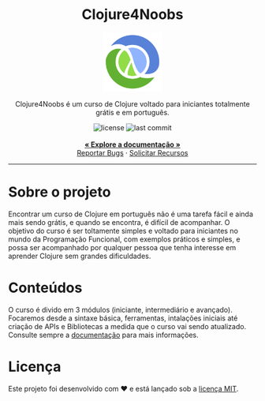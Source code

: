  <div align="center">
    <h1>Clojure4Noobs</h1>
    <img src="assets/clojure_logo.png" alt="clojure logo" width="120"/>
    <p>Clojure4Noobs é um curso de Clojure voltado para iniciantes totalmente grátis e em português.</p>
    <img src="https://img.shields.io/github/license/ygorsimoes/clojure4noobs" alt="license">
    <img src="https://img.shields.io/github/last-commit/ygorsimoes/clojure4noobs" alt="last commit">
    <br />
    <br />
    <a href="https://github.com/ygorsimoes/clojure4noobs/blob/main/doc/iniciante/README.md#documentação"><strong>« Explore a documentação »</strong></a>
    <br />
    <a href="https://github.com/ygorsimoes/clojure4noobs/issues/new/choose">Reportar Bugs</a>
    ·
    <a href="https://github.com/ygorsimoes/clojure4noobs/issues/new/choose">Solicitar Recursos</a>
</div>
<hr>

<h1>Sobre o projeto</h1>

<p>Encontrar um curso de Clojure em português não é uma tarefa fácil e ainda mais sendo grátis, e quando se encontra, é 
difícil de acompanhar. O objetivo do curso é ser toltamente simples e voltado para iniciantes no mundo da Programação 
Funcional, com exemplos práticos e simples, e possa ser acompanhado por qualquer pessoa que tenha interesse em aprender 
Clojure sem grandes dificuldades.</p>

<h1>Conteúdos</h1>

<p>O curso é divido em 3 módulos (iniciante, intermediário e avançado). Focaremos desde a sintaxe básica, ferramentas,
intalações iniciais até criação de APIs e Bibliotecas a medida que o curso vai sendo atualizado.
Consulte sempre a <a href="https://github.com/ygorsimoes/clojure4noobs/tree/main/doc/README.md">documentação</a> para mais 
informações.</p>

<h1>Licença</h1>

<p>Este projeto foi desenvolvido com ❤️ e está lançado sob a <a href="https://github.com/ygorsimoes/clojure4noobs/blob/main/LICENSE">licença MIT</a>.</p>